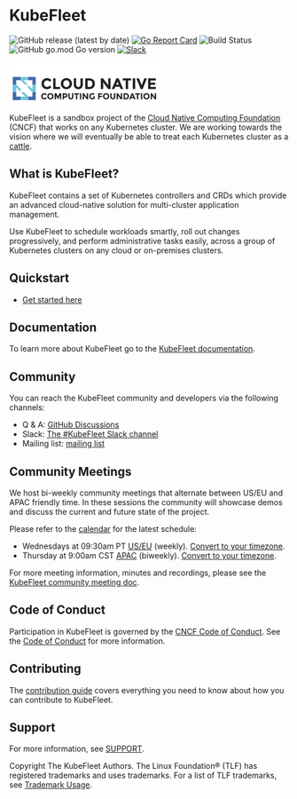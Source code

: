 # KubeFleet

![GitHub release (latest by date)][1]
[![Go Report Card][2]][3]
![Build Status][4]
![GitHub go.mod Go version][5]
[![Slack](https://img.shields.io/badge/slack-join-brightgreen)](https://slack.cncf.io)

![cncf_logo](screenshots/cncf-logo.png)

KubeFleet is a sandbox project of the [Cloud Native Computing Foundation](https://cncf.io/) (CNCF) that works on any Kubernetes cluster.
We are working towards the vision where we will eventually be able to treat each Kubernetes cluster as a [cattle](https://cloudscaling.com/blog/cloud-computing/the-history-of-pets-vs-cattle/).

## What is KubeFleet?
KubeFleet contains a set of Kubernetes controllers and CRDs which provide an advanced cloud-native solution for multi-cluster application management.

Use KubeFleet to schedule workloads smartly, roll out changes progressively, and perform administrative tasks easily, across a group of Kubernetes clusters on any cloud or on-premises clusters.


## Quickstart

* [Get started here](https://kubefleet-dev.github.io/website/docs/getting-started/kind/)

## Documentation

To learn more about KubeFleet go to the [KubeFleet documentation](https://kubefleet-dev.github.io/website/).

## Community

You can reach the KubeFleet community and developers via the following channels:

* Q & A: [GitHub Discussions](https://github.com/kubefleet-dev/kubefleet/discussions)
* Slack: [The #KubeFleet Slack channel](https://cloud-native.slack.com/archives/C08KR7589R8) 
* Mailing list: [mailing list](https://groups.google.com/g/kubefleet-dev)

## Community Meetings

We host bi-weekly community meetings that alternate between US/EU and APAC friendly time. In these sessions the community will showcase demos and discuss the current and future state of the project.

Please refer to the [calendar](https://zoom-lfx.platform.linuxfoundation.org/meetings/kubefleet?view=month) for the latest schedule:
* Wednesdays at 09:30am PT [US/EU](https://zoom-lfx.platform.linuxfoundation.org/meeting/93624014488?password=27667a5c-9238-4b5a-b4d8-96daadaa9fa4) (weekly). [Convert to your timezone](https://dateful.com/convert/pacific-time-pt?t=930am).
* Thursday at 9:00am CST [APAC](https://zoom-lfx.platform.linuxfoundation.org/meeting/98901589453?password=9ab588fd-1214-40c3-84c2-757c124e984f) (biweekly).  [Convert to your timezone](https://dateful.com/convert/beijing-china?t=9am).

For more meeting information, minutes and recordings, please see the [KubeFleet community meeting doc](https://docs.google.com/document/d/1iMcHn11fPlb9ZGoMHiGEBvdIc44W1CjZvsPH3eBg6pA/edit?usp=sharing).

## Code of Conduct
Participation in KubeFleet is governed by the [CNCF Code of Conduct](https://github.com/cncf/foundation/blob/master/code-of-conduct.md). See the [Code of Conduct](CODE_OF_CONDUCT.md) for more information.

## Contributing

The [contribution guide](CONTRIBUTING.md) covers everything you need to know about how you can contribute to KubeFleet.

## Support
For more information, see [SUPPORT](SUPPORT.md).


[1]:  https://img.shields.io/github/v/release/kubefleet-dev/kubefleet
[2]:  https://goreportcard.com/badge/go.goms.io/fleet
[3]:  https://goreportcard.com/report/go.goms.io/fleet
[4]:  https://codecov.io/gh/Azure/fleet/branch/main/graph/badge.svg?token=D3mtbzACjC
[5]:  https://img.shields.io/github/go-mod/go-version/kubefleet-dev/kubefleet

Copyright The KubeFleet Authors.
The Linux Foundation® (TLF) has registered trademarks and uses trademarks. For a list of TLF trademarks, see [Trademark Usage](https://www.linuxfoundation.org/trademark-usage/).
